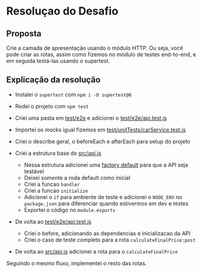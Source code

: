 # Resoluçao do Desafio

## Proposta

Crie a camada de apresentação usando o módulo HTTP. Ou seja, você pode criar as rotas, assim como fizemos no módulo de testes end-to-end, e em seguida testá-las usando o supertest.

## Explicação da resolução

- Instalei o `supertest` com `npm i -D supertest@6`
- Rodei o projeto com `npm test`
- Criei uma pasta em [test/e2e](test/e2e) e adicionei o [test/e2e/api.test.js](test/e2e/api.test.js)
- Importei os mocks igual fizemos em [test/unitTests/carService.test.js](test/unitTests/carService.test.js)
- Criei o describe geral, o beforeEach e afterEach para setup do projeto
- Criei a estrutura base do [src/api.js](src/api.js)
  - Nessa estrutura adicionei uma [factory default](src/api.js#7) para que a API seja testável
  - Deixei somente a roda default como inicial
  - Criei a funcao `handler`
  - Criei a funcao `initialize`
  - Adicionei o `if` para ambiente de teste e adicionei o `NODE_ENV` no `package.json` para diferenciar quando estivermos em dev e testes
  - Exportei o código no `module.exports` 

- De volta ao [test/e2e/api.test.js](test/e2e/api.test.js)
  - Criei o before, adicionando as dependencias e inicializacao da API
  - Criei o caso de teste completo para a rota `calculateFinalPrice:post`
- De volta ao [src/api.js](src/api.js) adicionei a rota para o `calculateFinalPrice`

Seguindo o mesmo fluxo, implementei o resto das rotas.
